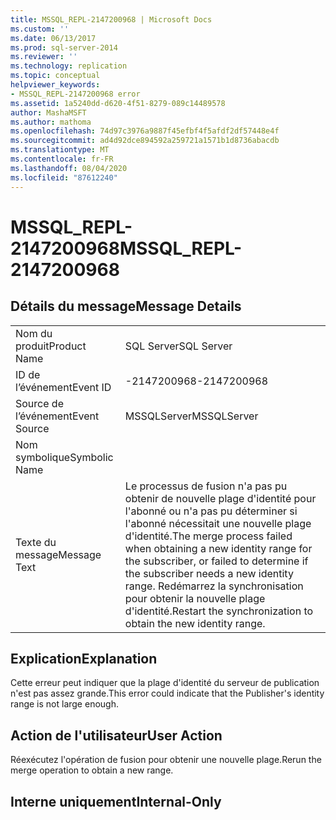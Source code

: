 ```yaml
---
title: MSSQL_REPL-2147200968 | Microsoft Docs
ms.custom: ''
ms.date: 06/13/2017
ms.prod: sql-server-2014
ms.reviewer: ''
ms.technology: replication
ms.topic: conceptual
helpviewer_keywords:
- MSSQL_REPL-2147200968 error
ms.assetid: 1a5240dd-d620-4f51-8279-089c14489578
author: MashaMSFT
ms.author: mathoma
ms.openlocfilehash: 74d97c3976a9887f45efbf4f5afdf2df57448e4f
ms.sourcegitcommit: ad4d92dce894592a259721a1571b1d8736abacdb
ms.translationtype: MT
ms.contentlocale: fr-FR
ms.lasthandoff: 08/04/2020
ms.locfileid: "87612240"
---
```

# <a name="mssql_repl-2147200968"></a><span data-ttu-id="3ea22-102">MSSQL_REPL-2147200968</span><span class="sxs-lookup"><span data-stu-id="3ea22-102">MSSQL_REPL-2147200968</span></span>
    
## <a name="message-details"></a><span data-ttu-id="3ea22-103">Détails du message</span><span class="sxs-lookup"><span data-stu-id="3ea22-103">Message Details</span></span>  
  
|||  
|-|-|  
|<span data-ttu-id="3ea22-104">Nom du produit</span><span class="sxs-lookup"><span data-stu-id="3ea22-104">Product Name</span></span>|<span data-ttu-id="3ea22-105">SQL Server</span><span class="sxs-lookup"><span data-stu-id="3ea22-105">SQL Server</span></span>|  
|<span data-ttu-id="3ea22-106">ID de l’événement</span><span class="sxs-lookup"><span data-stu-id="3ea22-106">Event ID</span></span>|<span data-ttu-id="3ea22-107">-2147200968</span><span class="sxs-lookup"><span data-stu-id="3ea22-107">-2147200968</span></span>|  
|<span data-ttu-id="3ea22-108">Source de l’événement</span><span class="sxs-lookup"><span data-stu-id="3ea22-108">Event Source</span></span>|<span data-ttu-id="3ea22-109">MSSQLServer</span><span class="sxs-lookup"><span data-stu-id="3ea22-109">MSSQLServer</span></span>|  
|<span data-ttu-id="3ea22-110">Nom symbolique</span><span class="sxs-lookup"><span data-stu-id="3ea22-110">Symbolic Name</span></span>||  
|<span data-ttu-id="3ea22-111">Texte du message</span><span class="sxs-lookup"><span data-stu-id="3ea22-111">Message Text</span></span>|<span data-ttu-id="3ea22-112">Le processus de fusion n'a pas pu obtenir de nouvelle plage d'identité pour l'abonné ou n'a pas pu déterminer si l'abonné nécessitait une nouvelle plage d'identité.</span><span class="sxs-lookup"><span data-stu-id="3ea22-112">The merge process failed when obtaining a new identity range for the subscriber, or failed to determine if the subscriber needs a new identity range.</span></span> <span data-ttu-id="3ea22-113">Redémarrez la synchronisation pour obtenir la nouvelle plage d'identité.</span><span class="sxs-lookup"><span data-stu-id="3ea22-113">Restart the synchronization to obtain the new identity range.</span></span>|  
  
## <a name="explanation"></a><span data-ttu-id="3ea22-114">Explication</span><span class="sxs-lookup"><span data-stu-id="3ea22-114">Explanation</span></span>  
 <span data-ttu-id="3ea22-115">Cette erreur peut indiquer que la plage d'identité du serveur de publication n'est pas assez grande.</span><span class="sxs-lookup"><span data-stu-id="3ea22-115">This error could indicate that the Publisher's identity range is not large enough.</span></span>  
  
## <a name="user-action"></a><span data-ttu-id="3ea22-116">Action de l'utilisateur</span><span class="sxs-lookup"><span data-stu-id="3ea22-116">User Action</span></span>  
 <span data-ttu-id="3ea22-117">Réexécutez l'opération de fusion pour obtenir une nouvelle plage.</span><span class="sxs-lookup"><span data-stu-id="3ea22-117">Rerun the merge operation to obtain a new range.</span></span>  
  
## <a name="internal-only"></a><span data-ttu-id="3ea22-118">Interne uniquement</span><span class="sxs-lookup"><span data-stu-id="3ea22-118">Internal-Only</span></span>  
  
